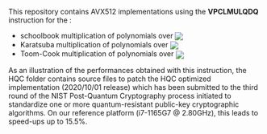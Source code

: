 This repository contains AVX512 implementations using the **VPCLMULQDQ** instruction for the :
* schoolbook multiplication of polynomials over <img src="https://render.githubusercontent.com/render/math?math=\mathbb F_{2}[X]/(X^n-1)" valign="middle">
* Karatsuba multiplication of polynomials over <img src="https://render.githubusercontent.com/render/math?math=\mathbb F_{2}[X]/(X^n-1)" valign="middle">
* Toom-Cook multiplication of polynomials over <img src="https://render.githubusercontent.com/render/math?math=\mathbb F_{2}[X]/(X^n-1)" valign="middle">

As an illustration of the performances obtained with this instruction, the HQC folder contains source files to patch the HQC optimized implementation (2020/10/01 release) which has been submitted to the third round of the NIST Post-Quantum Cryptography process initiated to standardize one or more quantum-resistant public-key cryptographic algorithms. On our reference platform (i7-1165G7 @ 2.80GHz), this leads to speed-ups up to 15.5%.
